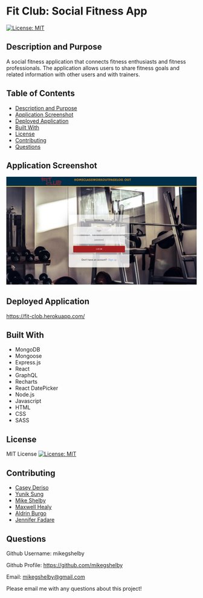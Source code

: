 # Fit Club: Social Fitness App
[![License: MIT](https://img.shields.io/badge/License-MIT-yellow.svg)](https://opensource.org/licenses/MIT)

## Description and Purpose
A social fitness application that connects fitness enthusiasts and fitness professionals. The application allows users to share fitness goals and related information with other users and with trainers.

## Table of Contents
  - [Description and Purpose](#description-and-purpose)
  - [Application Screenshot](#application-screenshot)
  - [Deployed Application](#deployed-application)
  - [Built With](#built-with)
  - [License](#license)
  - [Contributing](#contributing)
  - [Questions](#questions)

## Application Screenshot
![Fit Club screenshot](./fit-club.jpg "Application Screenshot")

## Deployed Application
https://fit-clob.herokuapp.com/

## Built With
* MongoDB
* Mongoose
* Express.js
* React
* GraphQL
* Recharts
* React DatePicker
* Node.js
* Javascript
* HTML
* CSS
* SASS

## License
MIT License
[![License: MIT](https://img.shields.io/badge/License-MIT-yellow.svg)](https://opensource.org/licenses/MIT)

## Contributing
* [Casey Deriso](https://github.com/CaseyDeriso)
* [Yunik Sung](https://github.com/yuniksung)
* [Mike Shelby](https://github.com/MikeGShelby)
* [Maxwell Healy](https://github.com/maxhealy01)
* [Aldrin Burgo](https://github.com/aldrinburgos18)
* [Jennifer Fadare](https://github.com/JenniferFadare)

## Questions
Github Username: mikegshelby

Github Profile: https://github.com/mikegshelby

Email: mikegshelby@gmail.com

Please email me with any questions about this project!